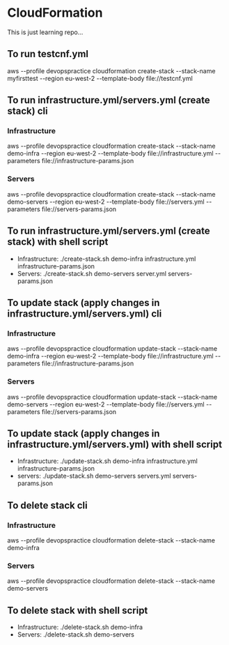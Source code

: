 # CloudFormation
This is just learning repo...

## To run testcnf.yml
aws --profile devopspractice cloudformation create-stack --stack-name myfirsttest --region eu-west-2 --template-body file://testcnf.yml

## To run infrastructure.yml/servers.yml (create stack) cli
### Infrastructure
aws --profile devopspractice cloudformation create-stack --stack-name demo-infra --region eu-west-2 --template-body file://infrastructure.yml --parameters file://infrastructure-params.json

### Servers
aws --profile devopspractice cloudformation create-stack --stack-name demo-servers --region eu-west-2 --template-body file://servers.yml --parameters file://servers-params.json

## To run infrastructure.yml/servers.yml (create stack) with shell script
* Infrastructure: ./create-stack.sh demo-infra infrastructure.yml infrastructure-params.json 
* Servers: ./create-stack.sh demo-servers server.yml servers-params.json 

## To update stack (apply changes in infrastructure.yml/servers.yml) cli
### Infrastructure
aws --profile devopspractice cloudformation update-stack --stack-name demo-infra --region eu-west-2 --template-body file://infrastructure.yml --parameters file://infrastructure-params.json

### Servers
aws --profile devopspractice cloudformation update-stack --stack-name demo-servers --region eu-west-2 --template-body file://servers.yml --parameters file://servers-params.json

## To update stack (apply changes in infrastructure.yml/servers.yml) with shell script
* Infrastructure: ./update-stack.sh demo-infra infrastructure.yml infrastructure-params.json 
* servers: ./update-stack.sh demo-servers servers.yml servers-params.json 

## To delete stack cli
### Infrastructure
aws --profile devopspractice cloudformation delete-stack --stack-name demo-infra
### Servers
aws --profile devopspractice cloudformation delete-stack --stack-name demo-servers

## To delete stack with shell script
* Infrastructure: ./delete-stack.sh demo-infra
* Servers: ./delete-stack.sh demo-servers
